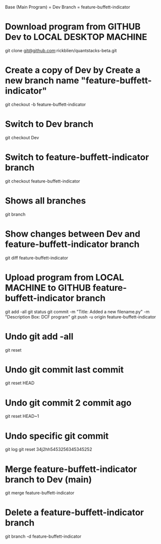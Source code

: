 Base (Main Program) = Dev
Branch = feature-buffett-indicator

# Download program from GITHUB Dev to LOCAL DESKTOP MACHINE
git clone git@github.com:rickblien/quantstacks-beta.git 

# Create a copy of Dev by Create a new branch name "feature-buffett-indicator"
git checkout -b feature-buffett-indicator

# Switch to Dev branch
git checkout Dev

# Switch to feature-buffett-indicator branch
git checkout feature-buffett-indicator

# Shows all branches
git branch

# Show changes between Dev and feature-buffett-indicator branch
git diff feature-buffett-indicator

# Upload program from LOCAL MACHINE to GITHUB feature-buffett-indicator branch
git add -all
git status
git commit -m "Title: Added a new filename.py" -m "Description Box: DCF program"
git push -u origin feature-buffett-indicator

# Undo git add -all
git reset

# Undo git commit last commit
git reset HEAD

# Undo git commit 2 commit ago
git reset HEAD~1

# Undo specific git commit
git log
git reset 34j2hh5453256345345252

# Merge feature-buffett-indicator branch to Dev (main)
git merge feature-buffett-indicator

# Delete a feature-buffett-indicator branch
git branch -d feature-buffett-indicator


